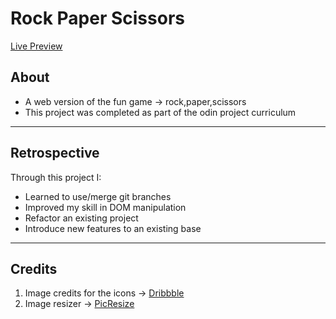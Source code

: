 # Rock Paper Scissors
[Live Preview](https://tobiaoy.github.io/odin_rps)
## About
- A web version of the fun game -> rock,paper,scissors 
- This project was completed as part of the odin project curriculum
---
## Retrospective
Through this project I: 
- Learned to use/merge git branches
- Improved my skill in DOM manipulation
- Refactor an existing project
- Introduce new features to an existing base
---
## Credits
1. Image credits for the icons -> [Dribbble](https://dribbble.com/shots/4386808-)
2. Image resizer -> [PicResize](https://picresize.com/)
